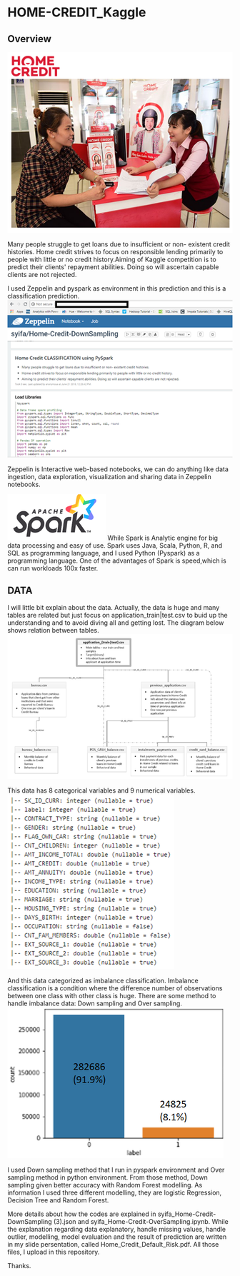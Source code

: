# HOME-CREDIT_Kaggle

## Overview

![alt text](https://github.com/elsyifa/HOME-CREDIT_Kaggle/blob/master/Images/HomeCredit.png)

Many people struggle to get loans due to insufficient or non- existent credit histories. Home credit strives to focus on responsible lending primarily to people with little or no credit history.Aiming of Kaggle competition is to predict their clients' repayment abilities. Doing so will ascertain capable clients are not rejected.  

I used Zeppelin and pyspark as environment in this prediction and this is a classification prediction.
![alt text](https://github.com/elsyifa/HOME-CREDIT_Kaggle/blob/master/Images/Zeppelin.png)

Zeppelin is Interactive web-based notebooks, we can do anything like data ingestion, data exploration, visualization and sharing data in Zeppelin notebooks.

![alt text](https://github.com/elsyifa/HOME-CREDIT_Kaggle/blob/master/Images/Spark.png)
While Spark is Analytic engine for big data processing and easy of use. Spark uses Java, Scala, Python, R, and SQL as programming language, and I used Python (Pyspark) as a programming language. One of the advantages of Spark is speed,which is can run workloads 100x faster.

## DATA

I will little bit explain about the data.
Actually, the data is huge and many tables are related but just focus on application_train|test.csv to buid up the understanding and to avoid diving all and getting lost. The diagram below shows relation between tables.
![alt text](https://github.com/elsyifa/HOME-CREDIT_Kaggle/blob/master/Images/relation_tables.png)

This data has 8 categorical variables and 9 numerical variables. 
![alt text](https://github.com/elsyifa/HOME-CREDIT_Kaggle/blob/master/Images/data1.png)

And this data categorized as imbalance classification. Imbalance classification is a condition where the difference number of observations between one class with other class is huge. There are some method to handle imbalance data: Down sampling and Over sampling. 
![alt text](https://github.com/elsyifa/HOME-CREDIT_Kaggle/blob/master/Images/imbalance.png)


I used Down sampling method that I run in pyspark environment and Over sampling method in python environment. From those method, Down sampling given better accuracy with Random Forest modelling. As information I used three different modelling, they are logistic Regression, Decision Tree and Random Forest. 

More details about how the codes are explained in syifa_Home-Credit-DownSampling (3).json and syifa_Home-Credit-OverSampling.ipynb. While the explanation regarding data explanatory, handle missing values, handle outlier, modelling, model evaluation and the result of prediction are written in my slide persentation, called Home_Credit_Default_Risk.pdf. All those files, I upload in this repository. 

Thanks. 
